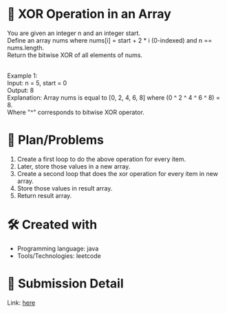 
# 💼 XOR Operation in an Array<a name="about-project"></a>
You are given an integer n and an integer start.
<br>
Define an array nums where nums[i] = start + 2 * i (0-indexed) and n == nums.length.
<br>
Return the bitwise XOR of all elements of nums.
<br><br>

Example 1:
<br>
Input: n = 5, start = 0<br>
Output: 8<br>
Explanation: Array nums is equal to [0, 2, 4, 6, 8] where (0 ^ 2 ^ 4 ^ 6 ^ 8) = 8.<br>
Where "^" corresponds to bitwise XOR operator.

# 📜 Plan/Problems
1. Create a first loop to do the above operation for every item.
2. Later, store those values in a new array.
3. Create a second loop that does the xor operation for every item in new array.
4. Store those values in result array.
5. Return result array.

# 🛠 Created with
- Programming language: java
- Tools/Technologies: leetcode

# 💎 Submission Detail
Link: [here](https://leetcode.com/submissions/detail/1176745260/)
